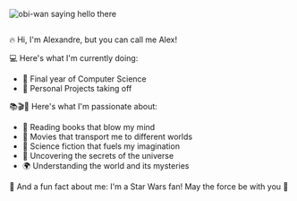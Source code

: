 
![obi-wan saying hello there](https://user-images.githubusercontent.com/76069448/184554568-ad2e71c0-423b-4fb2-88e4-54cd57f8a047.gif)

## 
🔥 Hi, I'm Alexandre, but you can call me Alex!

💻 Here's what I'm currently doing:

- 🤖 Final year of Computer Science
- 🚀 Personal Projects taking off

📚🎬🚀 Here's what I'm passionate about:

- 📖 Reading books that blow my mind
- 🍿 Movies that transport me to different worlds
- 🚀 Science fiction that fuels my imagination
- 🔭 Uncovering the secrets of the universe
- 🌍 Understanding the world and its mysteries

🌟 And a fun fact about me: I'm a Star Wars fan! May the force be with you 🙏
